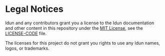 # Legal Notices

Idun  and any contributors grant you a license to the Idun documentation and other content
in this repository under the [MIT License](https://opensource.org/licenses/MIT), see the [LICENSE-CODE](LICENSE-CODE) file.

The licenses for this project do not grant you rights to use any Idun names, logos, or trademarks.
